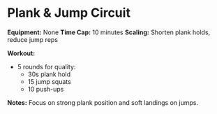 # Plank & Jump Circuit

**Equipment:** None
**Time Cap:** 10 minutes
**Scaling:** Shorten plank holds, reduce jump reps

**Workout:**
- 5 rounds for quality:
  - 30s plank hold
  - 15 jump squats
  - 10 push-ups

**Notes:**
Focus on strong plank position and soft landings on jumps.
